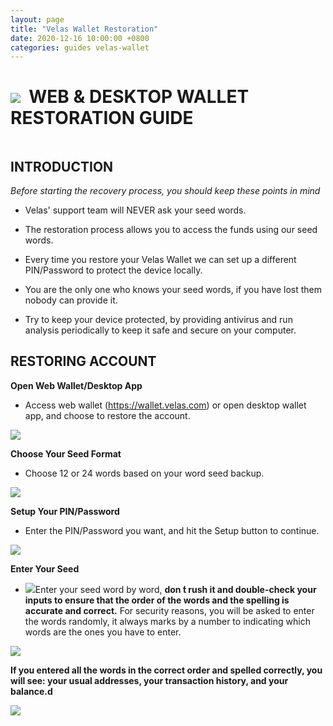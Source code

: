 ```yaml
---
layout: page
title: "Velas Wallet Restoration"
date: 2020-12-16 10:00:00 +0800
categories: guides velas-wallet
---
```


# ![](https://github.com/dexempower/dexempower.github.io-velas/blob/main/assets/logos/Logo2xxxhdpi.png?raw=true)&nbsp; WEB & DESKTOP WALLET RESTORATION GUIDE

```
```
## INTRODUCTION

*Before starting the recovery process, you should keep these points in mind*

- Velas' support team will NEVER ask your seed words.

- The restoration process allows you to access the funds using our seed words.

- Every time you restore your Velas Wallet we can set up a different PIN/Password to protect the device locally.

- You are the only one who knows your seed words, if you have lost them nobody can provide it.

- Try to keep your device protected, by providing antivirus and run analysis periodically to keep it safe and secure on your computer.



## RESTORING ACCOUNT

**Open Web Wallet/Desktop App**
 - Access web wallet (https://wallet.velas.com) or open desktop wallet app, and choose to restore the account.
 
 ![](https://github.com/dexempower/dexempower.github.io-velas/blob/main/assets/restoration/Restore.png?raw=true)
 
**Choose Your Seed Format**
  - Choose 12 or 24 words based on your word seed backup.
  
 ![](https://github.com/dexempower/dexempower.github.io-velas/blob/main/assets/restoration/Format.png?raw=true)
  
**Setup Your PIN/Password**
 - Enter the PIN/Password you want, and hit the Setup button to continue.
 
 ![](https://github.com/dexempower/dexempower.github.io-velas/blob/main/assets/restoration/Password.png?raw=true)
 
 **Enter Your Seed**
 
 - ![](https://github.com/dexempower/dexempower.github.io-velas/blob/main/assets/logos/CautionLogo.png?raw=true)Enter your seed word by word, **don ́t rush it and double-check your inputs to ensure that the order of the words and the spelling is accurate and  correct.** For security reasons, you will be asked to enter the words randomly, it 
 always marks by a number to indicating which words are the ones you have to enter.
 
 ![](https://github.com/dexempower/dexempower.github.io-velas/blob/main/assets/restoration/Seed.png?raw=true)
 
  **If you entered all the words in the correct order and spelled correctly, you
will see: your usual addresses, your transaction history, and your balance.d**

 ![](https://github.com/dexempower/dexempower.github.io-velas/blob/main/assets/restoration/Walletok.png?raw=true)
 

 
 
